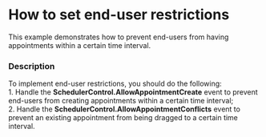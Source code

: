 # How to set end-user restrictions


<p>This example demonstrates how to prevent end-users from having appointments within a certain time interval.</p>


<h3>Description</h3>

<p>To implement end-user restrictions, you should do the following:<br />
1. Handle the <strong>SchedulerControl.AllowAppointmentCreate</strong> event to prevent end-users from creating appointments within a certain time interval;<br />
2. Handle the <strong>SchedulerControl.AllowAppointmentConflicts</strong> event to prevent an existing appointment from being dragged to a certain time interval.</p>

<br/>



